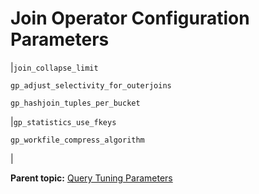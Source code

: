 # Join Operator Configuration Parameters 

|`join_collapse_limit`

 `gp_adjust_selectivity_for_outerjoins`

 `gp_hashjoin_tuples_per_bucket`

|`gp_statistics_use_fkeys`

 `gp_workfile_compress_algorithm`

|

**Parent topic:** [Query Tuning Parameters](../topics/g-query-tuning-parameters.html)

